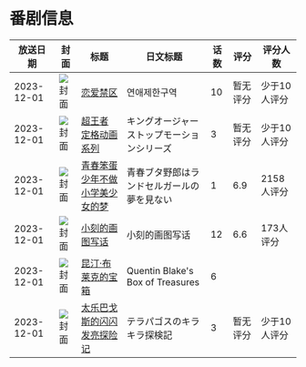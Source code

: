 # 番剧信息

|放送日期|封面|标题|日文标题|话数|评分|评分人数|
|---|---|---|---|---|---|---|
|2023-12-01|![封面](https://bangumi.tv/img/no_icon_subject.png)|[恋爱禁区](https://bangumi.tv/subject/507661)|연애제한구역|10|暂无评分|少于10人评分|
|2023-12-01|![封面](https://lain.bgm.tv/pic/cover/c/e9/b1/503461_3Jbh5.jpg)|[超王者 定格动画系列](https://bangumi.tv/subject/503461)|キングオージャー ストップモーションシリーズ|3|暂无评分|少于10人评分|
|2023-12-01|![封面](https://lain.bgm.tv/pic/cover/c/37/af/426239_1D3s9.jpg)|[青春笨蛋少年不做小学美少女的梦](https://bangumi.tv/subject/426239)|青春ブタ野郎はランドセルガールの夢を見ない|1|6.9|2158人评分|
|2023-12-01|![封面](https://lain.bgm.tv/pic/cover/c/7e/d5/453313_9K62k.jpg)|[小刻的画图写话](https://bangumi.tv/subject/453313)|小刻的画图写话|12|6.6|173人评分|
|2023-12-01|![封面](https://lain.bgm.tv/pic/cover/c/74/54/497294_eeN17.jpg)|[昆汀·布莱克的宝箱](https://bangumi.tv/subject/497294)|Quentin Blake's Box of Treasures|6|||
|2023-12-01|![封面](https://lain.bgm.tv/pic/cover/c/b8/99/504032_wa4oP.jpg)|[太乐巴戈斯的闪闪发亮探险记](https://bangumi.tv/subject/504032)|テラパゴスのキラキラ探検記|3|暂无评分|少于10人评分|
